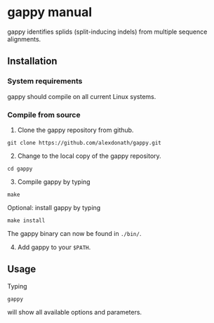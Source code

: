 # gappy manual

gappy identifies splids (split-inducing indels) from multiple sequence alignments.

## Installation

### System requirements

gappy should compile on all current Linux systems.

### Compile from source

1. Clone the gappy repository from github.
```
git clone https://github.com/alexdonath/gappy.git
```
2. Change to the local copy of the gappy repository.
```
cd gappy
```
3. Compile gappy by typing
```
make
```
Optional: install gappy by typing
```
make install
```
The gappy binary can now be found in `./bin/`.

4. Add gappy to your `$PATH`.

## Usage

Typing
```
gappy
```

will show all available options and parameters.